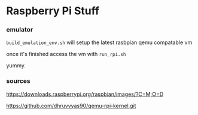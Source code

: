 # Raspberry Pi Stuff

### emulator

`build_emulation_env.sh` will setup the latest rasbpian qemu compatable vm

once it's finished access the vm with `run_rpi.sh`

yummy.

### sources

https://downloads.raspberrypi.org/raspbian/images/?C=M;O=D

https://github.com/dhruvvyas90/qemu-rpi-kernel.git

